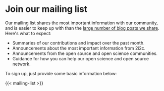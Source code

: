 # Join our mailing list

Our mailing list shares the most important information with our community, and is easier to keep up with than the [large number of blog posts we share](../blog/2025/communications-strategy/index.md). Here's what to expect:

- Summaries of our contributions and impact over the past month.
- Announcements about the most important information from 2i2c.
- Announcements from the open source and open science communities.
- Guidance for how you can help our open science and open source network.

To sign up, just provide some basic information below:

<!-- Fixes for dark mode because the mailchimp embed breaks it -->
<link href="//cdn-images.mailchimp.com/embedcode/classic-061523.css" rel="stylesheet" type="text/css">
<style type="text/css">
  #mc_embed_signup{
    border: 1px solid black;
    border-radius: 1em;
    background:#fff;
    clear: left;
    font: 14px Helvetica,Arial,sans-serif;
    width: 600px;
    margin-top: 0;
  }
  #mc_embed_signup_scroll {
    color: black;
  }
  #mc_embed_signup_scroll, #mc_embed_signup_scroll h2 {
    color: black;
  }
  #mc_embed_signup_scroll input {
    background-color: white;
    color: black;
  }
</style>

{{< mailing-list >}}
